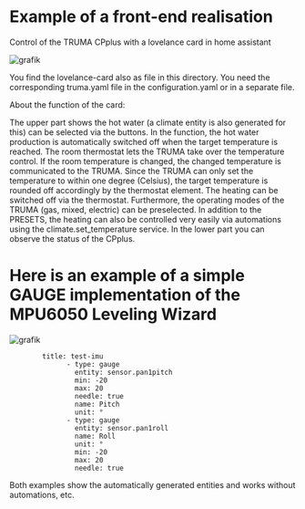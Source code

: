# Example of a front-end realisation
Control of the TRUMA CPplus with a lovelance card in home assistant

![grafik](https://user-images.githubusercontent.com/10268240/205453364-b1dbf6ee-b9e2-4b22-9816-325be939b3a4.png)

You find the lovelance-card also as file in this directory. 
You need the corresponding truma.yaml file in the configuration.yaml or in a separate file. 

About the function of the card: 

The upper part shows the hot water (a climate entity is also generated for this) can be selected via the buttons. In the function, the hot water production is automatically switched off when the target temperature is reached.
The room thermostat lets the TRUMA take over the temperature control. If the room temperature is changed, the changed temperature is communicated to the TRUMA. Since the TRUMA can only set the temperature to within one degree (Celsius), the target temperature is rounded off accordingly by the thermostat element. The heating can be switched off via the thermostat. Furthermore, the operating modes of the TRUMA (gas, mixed, electric) can be preselected. In addition to the PRESETS, the heating can also be controlled very easily via automations using the climate.set_temperature service.
In the lower part you can observe the status of the CPplus. 


# Here is an example of a simple GAUGE implementation of the MPU6050 Leveling Wizard

![grafik](https://user-images.githubusercontent.com/10268240/202903478-bbf7741f-cc21-48a2-918b-e94c15f7c373.png)

            title: test-imu 
                  - type: gauge
                    entity: sensor.pan1pitch
                    min: -20
                    max: 20
                    needle: true
                    name: Pitch
                    unit: °
                  - type: gauge
                    entity: sensor.pan1roll
                    name: Roll
                    unit: °
                    min: -20
                    max: 20
                    needle: true


Both examples show the automatically generated entities and works without automations, etc.
